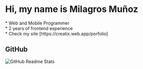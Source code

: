 <h1 slyle="color:#392C61;"> Hi, my name is Milagros Muñoz</h1>
</hr>
* Web and Mobile Programmer </br>
* 2 years of frontend experience </br>
* Check my site [https://creatix.web.app/porfolio]

<h2>GitHub</h2> 
</hr>


<img src="https://github-readme-stats.vercel.app/api?username=MilagrosMunoz" alt="GitHub Readme Stats">
